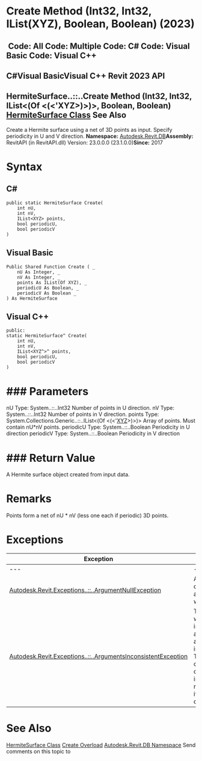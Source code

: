 # Create Method (Int32, Int32, IList(XYZ), Boolean, Boolean) (2023)

﻿
 Code: All Code: Multiple Code: C# Code: Visual Basic Code: Visual C++   
---  
C#Visual BasicVisual C++
Revit 2023 API  
---  
HermiteSurface..::..Create Method (Int32, Int32, IList<(Of <(<'XYZ>)>)>, Boolean, Boolean)  
[HermiteSurface Class](55ff0501-286a-79d6-0530-b34ce6ce09af.md "HermiteSurface Class") See Also  
---  
Create a Hermite surface using a net of 3D points as input. Specify periodicity in U and V direction. 
**Namespace:** [Autodesk.Revit.DB](87546ba7-461b-c646-cbb1-2cb8f5bff8b2.md "Autodesk.Revit.DB Namespace")**Assembly:** RevitAPI (in RevitAPI.dll) Version: 23.0.0.0 (23.1.0.0)**Since:** 2017 
# Syntax
C#  
---  
```text
public static HermiteSurface Create(
	int nU,
	int nV,
	IList<XYZ> points,
	bool periodicU,
	bool periodicV
)
```
  
Visual Basic  
---  
```text
Public Shared Function Create ( _
	nU As Integer, _
	nV As Integer, _
	points As IList(Of XYZ), _
	periodicU As Boolean, _
	periodicV As Boolean _
) As HermiteSurface
```
  
Visual C++  
---  
```text
public:
static HermiteSurface^ Create(
	int nU, 
	int nV, 
	IList<XYZ^>^ points, 
	bool periodicU, 
	bool periodicV
)
```
  
# ### Parameters
nU
    Type: System..::..Int32 Number of points in U direction. 
nV
    Type: System..::..Int32 Number of points in V direction. 
points
    Type: System.Collections.Generic..::..IList<(Of <(<'[XYZ](c2fd995c-95c0-58fb-f5de-f3246cbc5600.md "XYZ Class")>)>)> Array of points. Must contain nU*nV points. 
periodicU
    Type: System..::..Boolean Periodicity in U direction 
periodicV
    Type: System..::..Boolean Periodicity in V direction 
# ### Return Value
A Hermite surface object created from input data. 
# Remarks
Points form a net of nU * nV (less one each if periodic) 3D points. 
# Exceptions
| Exception | Condition |
| --- | --- |
| --- | --- |
| [Autodesk.Revit.Exceptions..::..ArgumentNullException](631e1424-60f4-929b-4e52-dda9dcd26316.md "ArgumentNullException Class") | A non-optional argument was null |
| [Autodesk.Revit.Exceptions..::..ArgumentsInconsistentException](05972c68-fa6d-3a83-d720-ad84fbc4780f.md "ArgumentsInconsistentException Class") | Thrown when the input arguments are inconsistent. The most common case is incorrect number of items in one of the lists. |

# See Also
[HermiteSurface Class](55ff0501-286a-79d6-0530-b34ce6ce09af.md "HermiteSurface Class")
[Create Overload](c1a40ab5-619d-75e9-9d52-2ed3113d70f5.md "Create Method")
[Autodesk.Revit.DB Namespace](87546ba7-461b-c646-cbb1-2cb8f5bff8b2.md "Autodesk.Revit.DB Namespace")
Send comments on this topic to 